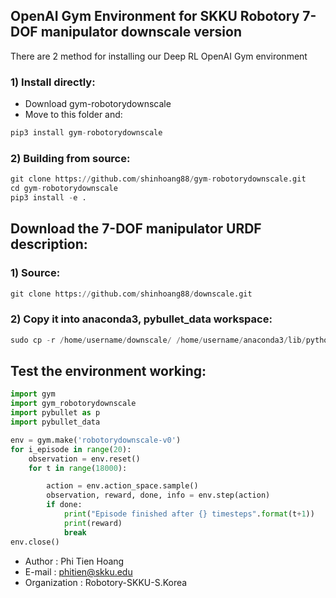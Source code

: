 ## OpenAI Gym Environment for SKKU Robotory 7-DOF manipulator downscale version
There are 2 method for installing our Deep RL OpenAI Gym environment
### 1) Install directly:
- Download gym-robotorydownscale
- Move to this folder and:
```python
pip3 install gym-robotorydownscale
```
### 2) Building from source:
```python
git clone https://github.com/shinhoang88/gym-robotorydownscale.git
cd gym-robotorydownscale
pip3 install -e .
```
## Download the 7-DOF manipulator URDF description:
### 1) Source:
```python
git clone https://github.com/shinhoang88/downscale.git
```
### 2) Copy it into anaconda3, pybullet_data workspace:
```python
sudo cp -r /home/username/downscale/ /home/username/anaconda3/lib/python3.7/site-packages/pybullet_data/
```
## Test the environment working:
```python
import gym
import gym_robotorydownscale
import pybullet as p
import pybullet_data

env = gym.make('robotorydownscale-v0')
for i_episode in range(20):
    observation = env.reset()
    for t in range(18000):

        action = env.action_space.sample()
        observation, reward, done, info = env.step(action)
        if done:
            print("Episode finished after {} timesteps".format(t+1))
            print(reward)
            break
env.close()
```
- Author        : Phi Tien Hoang
- E-mail        : phitien@skku.edu
- Organization  : Robotory-SKKU-S.Korea

